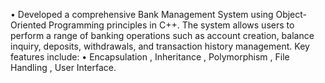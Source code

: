 • Developed a comprehensive Bank Management System using Object-Oriented Programming
principles in C++. The system allows users to perform a range of banking operations such as
account creation, balance inquiry, deposits, withdrawals, and transaction history management.
Key features include:
• Encapsulation , Inheritance , Polymorphism , File Handling , User Interface.
